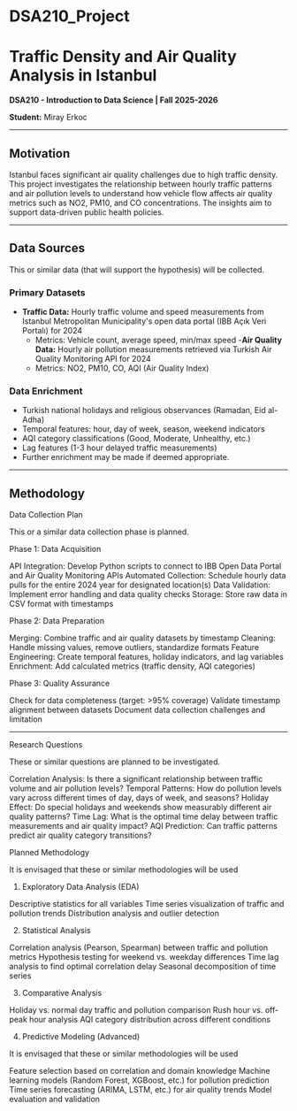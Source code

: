 # DSA210_Project
# Traffic Density and Air Quality Analysis in Istanbul

**DSA210 - Introduction to Data Science | Fall 2025-2026**

**Student:** Miray Erkoc

---

## Motivation

Istanbul faces significant air quality challenges due to high traffic density. This project investigates the relationship between hourly traffic patterns and air pollution levels to understand how vehicle flow affects air quality metrics such as NO2, PM10, and CO concentrations. The insights aim to support data-driven public health policies.

---

## Data Sources

This or similar data (that will support the hypothesis) will be collected.

### Primary Datasets
- **Traffic Data:** Hourly traffic volume and speed measurements from Istanbul Metropolitan Municipality's open data portal (IBB Açık Veri Portalı) for 2024
  - Metrics: Vehicle count, average speed, min/max speed
-**Air Quality Data:** Hourly air pollution measurements retrieved via Turkish Air Quality Monitoring API for 2024
  - Metrics: NO2, PM10, CO, AQI (Air Quality Index)

### Data Enrichment
- Turkish national holidays and religious observances (Ramadan, Eid al-Adha)
- Temporal features: hour, day of week, season, weekend indicators
- AQI category classifications (Good, Moderate, Unhealthy, etc.)
- Lag features (1-3 hour delayed traffic measurements)
- Further enrichment may be made if deemed appropriate.

---

## Methodology

Data Collection Plan

This or a similar data collection phase is planned.

Phase 1: Data Acquisition

API Integration: Develop Python scripts to connect to IBB Open Data Portal and Air Quality Monitoring APIs 
Automated Collection: Schedule hourly data pulls for the entire 2024 year for designated location(s)
Data Validation: Implement error handling and data quality checks
Storage: Store raw data in CSV format with timestamps

Phase 2: Data Preparation

Merging: Combine traffic and air quality datasets by timestamp
Cleaning: Handle missing values, remove outliers, standardize formats
Feature Engineering: Create temporal features, holiday indicators, and lag variables
Enrichment: Add calculated metrics (traffic density, AQI categories)

Phase 3: Quality Assurance

Check for data completeness (target: >95% coverage)
Validate timestamp alignment between datasets
Document data collection challenges and limitation

---
Research Questions

These or similar questions are planned to be investigated.

Correlation Analysis: Is there a significant relationship between traffic volume and air pollution levels?
Temporal Patterns: How do pollution levels vary across different times of day, days of week, and seasons?
Holiday Effect: Do special holidays and weekends show measurably different air quality patterns?
Time Lag: What is the optimal time delay between traffic measurements and air quality impact?
AQI Prediction: Can traffic patterns predict air quality category transitions?


Planned Methodology

It is envisaged that these or similar methodologies will be used

1. Exploratory Data Analysis (EDA)

Descriptive statistics for all variables
Time series visualization of traffic and pollution trends
Distribution analysis and outlier detection

2. Statistical Analysis

Correlation analysis (Pearson, Spearman) between traffic and pollution metrics
Hypothesis testing for weekend vs. weekday differences
Time lag analysis to find optimal correlation delay
Seasonal decomposition of time series

3. Comparative Analysis

Holiday vs. normal day traffic and pollution comparison
Rush hour vs. off-peak hour analysis
AQI category distribution across different conditions

4. Predictive Modeling (Advanced)

It is envisaged that these or similar methodologies will be used

Feature selection based on correlation and domain knowledge
Machine learning models (Random Forest, XGBoost, etc.) for pollution prediction
Time series forecasting (ARIMA, LSTM, etc.) for air quality trends
Model evaluation and validation
